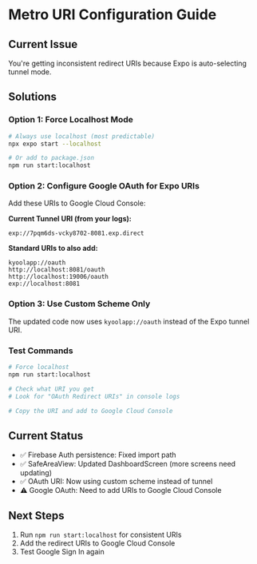 # Metro URI Configuration Guide

## Current Issue
You're getting inconsistent redirect URIs because Expo is auto-selecting tunnel mode.

## Solutions

### Option 1: Force Localhost Mode
```bash
# Always use localhost (most predictable)
npx expo start --localhost

# Or add to package.json
npm run start:localhost
```

### Option 2: Configure Google OAuth for Expo URIs
Add these URIs to Google Cloud Console:

**Current Tunnel URI (from your logs):**
```
exp://7pqm6ds-vcky8702-8081.exp.direct
```

**Standard URIs to also add:**
```
kyoolapp://oauth
http://localhost:8081/oauth
http://localhost:19006/oauth
exp://localhost:8081
```

### Option 3: Use Custom Scheme Only
The updated code now uses `kyoolapp://oauth` instead of the Expo tunnel URI.

### Test Commands
```bash
# Force localhost
npm run start:localhost

# Check what URI you get
# Look for "OAuth Redirect URIs" in console logs

# Copy the URI and add to Google Cloud Console
```

## Current Status
- ✅ Firebase Auth persistence: Fixed import path
- ✅ SafeAreaView: Updated DashboardScreen (more screens need updating)
- ✅ OAuth URI: Now using custom scheme instead of tunnel
- ⚠️ Google OAuth: Need to add URIs to Google Cloud Console

## Next Steps
1. Run `npm run start:localhost` for consistent URIs
2. Add the redirect URIs to Google Cloud Console
3. Test Google Sign In again